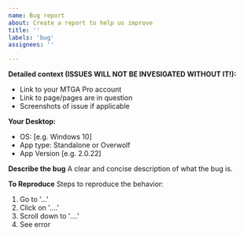 ```yaml
---
name: Bug report
about: Create a report to help us improve
title: ''
labels: 'bug'
assignees: ''

---
```


**Detailed context (ISSUES WILL NOT BE INVESIGATED WITHOUT IT!):**
- Link to your MTGA Pro account
- Link to page/pages are in question
- Screenshots of issue if applicable 

**Your Desktop:**
 - OS: [e.g. Windows 10]
 - App type: Standalone or Overwolf
 - App Version [e.g. 2.0.22]

**Describe the bug**
A clear and concise description of what the bug is.

**To Reproduce**
Steps to reproduce the behavior:
1. Go to '...'
2. Click on '....'
3. Scroll down to '....'
4. See error
